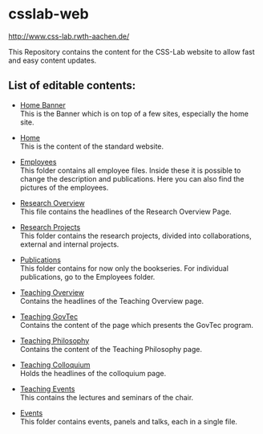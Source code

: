 # csslab-web
http://www.css-lab.rwth-aachen.de/

This Repository contains the content for the CSS-Lab website to allow fast and easy content updates.

## List of editable contents:

* [Home Banner](https://github.com/DocPaintfull/csslab-web-content/blob/master/data/homeBanner.json)  
This is the Banner which is on top of a few sites, especially the home site.

* [Home](https://github.com/DocPaintfull/csslab-web-content/blob/master/data/home.json)  
This is the content of the standard website.

* [Employees](https://github.com/DocPaintfull/csslab-web-content/tree/master/data/employees)  
This folder contains all employee files. Inside these it is possible to change the description and publications. Here you can also find the pictures of the employees.

* [Research Overview](https://github.com/DocPaintfull/csslab-web-content/blob/master/data/researchOverview.json)  
This file contains the headlines of the Research Overview Page.

* [Research Projects](https://github.com/DocPaintfull/csslab-web-content/tree/master/data/projects)  
This folder contains the research projects, divided into collaborations, external and internal projects.

* [Publications](https://github.com/DocPaintfull/csslab-web-content/tree/master/data/publications)  
This folder contains for now only the bookseries. For individual publications, go to the Employees folder.

* [Teaching Overview](https://github.com/DocPaintfull/csslab-web-content/blob/master/data/teachingOverview.json)  
Contains the headlines of the Teaching Overview page.

* [Teaching GovTec](https://github.com/DocPaintfull/csslab-web-content/blob/master/data/teachingGovtec.json)  
Contains the content of the page which presents the GovTec program.

* [Teaching Philosophy](https://github.com/DocPaintfull/csslab-web-content/blob/master/data/teachingPhilosophy.json)  
Contains the content of the Teaching Philosophy page.

* [Teaching Colloquium](https://github.com/DocPaintfull/csslab-web-content/blob/master/data/teachingColloquia.json)  
Holds the headlines of the colloquium page.

* [Teaching Events](https://github.com/DocPaintfull/csslab-web-content/blob/master/data/teachingEvents.json)  
This contains the lectures and seminars of the chair.

* [Events](https://github.com/DocPaintfull/csslab-web-content/tree/master/data/events)  
This folder contains events, panels and talks, each in a single file.



